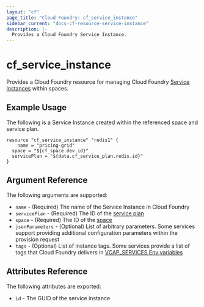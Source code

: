 ```yaml
---
layout: "cf"
page_title: "Cloud Foundry: cf_service_instance"
sidebar_current: "docs-cf-resource-service-instance"
description: |-
  Provides a Cloud Foundry Service Instance.
---
```


# cf\_service_instance

Provides a Cloud Foundry resource for managing Cloud Foundry [Service Instances](https://docs.cloudfoundry.org/devguide/services/) within spaces.

## Example Usage

The following is a Service Instance created within the referenced space and service plan. 

```
resource "cf_service_instance" "redis1" {
	name = "pricing-grid"
  space = "${cf_space.dev.id}"
  servicePlan = "${data.cf_service_plan.redis.id}"
}
```

## Argument Reference

The following arguments are supported:

* `name` - (Required) The name of the Service Instance in Cloud Foundry
* `servicePlan` - (Required) The ID of the [service plan](/docs/providers/cloudfoundry/d/service_plan.html)
* `space` - (Required) The ID of the [space](/docs/providers/cloudfoundry/r/space.html) 
* `jsonParameters` - (Optional) List of arbitrary parameters. Some services support providing additional configuration parameters within the provision request
* `tags` - (Optional) List of instance tags. Some services provide a list of tags that Cloud Foundry delivers in [VCAP_SERVICES Env variables](https://docs.cloudfoundry.org/devguide/deploy-apps/environment-variable.html#VCAP-SERVICES)

## Attributes Reference

The following attributes are exported:

* `id` - The GUID of the service instance